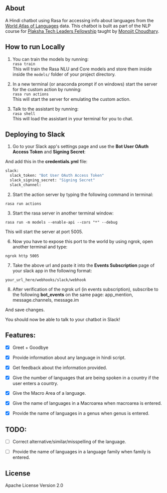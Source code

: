 About
------------------
A Hindi chatbot using Rasa for accessing info about languages from the [World Atlas of Languages](https://wals.info/) data. This chatbot is built as part of the NLP course for [Plaksha Tech Leaders Fellowship](https://plaksha.org/) taught by [Monojit Choudhary](https://www.microsoft.com/en-us/research/people/monojitc/).

<!-- **[Please take help of course TA for any doubts]**

**[This is the complete version that can be used to just start chatting with the chatbot (has all the prerequisite code).]** -->

<!-- Installation
------------------

 - [Windows Installation Instructions](Install_windows.md)
 - [Linux Installation Instructions](Install_linux.md)
 - [MacOS Installation Instructions](Install_macos.md) -->

How to run Locally
------------------ 

<!-- **Note: You need to first go to the complete_version folder in your terminal and then run the following commands.** -->

1. You can train the models by running:  
```rasa train```  
This will train the Rasa NLU and Core models and store them inside inside the `models/` folder of your project directory.

3. In a new terminal (or anaconda prompt if on windows) start the server for the custom action by running:  
```rasa run actions```  
This will start the server for emulating the custom action.

4. Talk to the assistant by running:  
```rasa shell```  
This will load the assistant in your terminal for you to chat.

Deploying to Slack
------------------

1. Go to your Slack app's settings page and use the **Bot User OAuth Access Token** and **Signing Secret**:

And add this in the **credentials.yml** file:

```python
slack:
  slack_token: "Bot User OAuth Access Token"
  slack_signing_secret: "Signing Secret"
  slack_channel: 
```

2. Start the action server by typing the following command in terminal:

```
rasa run actions
```

3. Start the rasa server in another terminal window:

```
rasa run -m models --enable-api --cors "*" --debug
```

This will start the server at port 5005.

6. Now you have to expose this port to the world by using ngrok, open another terminal and type:

```
ngrok http 5005
```

7. Take the above url and paste it into the **Events Subscription** page of your slack app in the following format:

```
your_url_here/webhooks/slack/webhook
```

8. After verification of the ngrok url (in events subscription), subscribe to the following **bot_events** on the same page: app_mention, message.channels, message.im

And save changes.

You should now be able to talk to your chatbot in Slack! 

Features:
------------------

- [x] Greet + Goodbye

- [x] Provide information about any language in hindi script.

- [x] Get feedback about the information provided.

- [x] Give the number of languages that are being spoken in a country if the user enters a country.

- [x] Give the Macro Area of a language.

- [x] Give the name of languages in a Macroarea when macroarea is entered.

- [x] Provide the name of languages in a genus when genus is entered.

TODO:
------------------

- [ ] Correct alternative/similar/misspelling of the language.

- [ ] Provide the name of languages in a language family when family is entered.

License
------------------
Apache License Version 2.0

